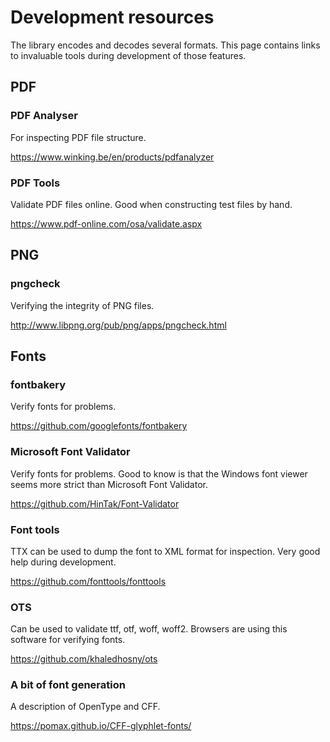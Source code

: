 # Development resources

The library encodes and decodes several formats. This page contains links to
invaluable tools during development of those features.

## PDF

### PDF Analyser
For inspecting PDF file structure.

https://www.winking.be/en/products/pdfanalyzer

### PDF Tools
Validate PDF files online. Good when constructing test files by hand.

https://www.pdf-online.com/osa/validate.aspx

## PNG

### pngcheck
Verifying the integrity of PNG files.

http://www.libpng.org/pub/png/apps/pngcheck.html

## Fonts

### fontbakery
Verify fonts for problems.

https://github.com/googlefonts/fontbakery

### Microsoft Font Validator
Verify fonts for problems. Good to know is that the Windows font viewer seems more strict than Microsoft Font Validator.

https://github.com/HinTak/Font-Validator

### Font tools
TTX can be used to dump the font to XML format for inspection. Very good help during development.

https://github.com/fonttools/fonttools

### OTS
Can be used to validate ttf, otf, woff, woff2. Browsers are using this software for verifying fonts.

https://github.com/khaledhosny/ots

### A bit of font generation
A description of OpenType and CFF.

https://pomax.github.io/CFF-glyphlet-fonts/
